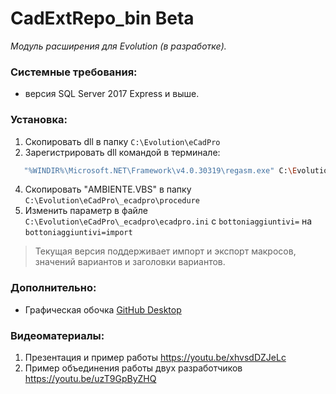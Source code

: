 # CadExtRepo_bin Beta
_Модуль расширения для Evolution (в разработке)._

### Системные требования: 
- версия SQL Server 2017 Express и выше.

### Установка: 
  1. Скопировать dll в папку `C:\Evolution\eCadPro`
  2. Зарегистрировать dll командой в терминале:
  ```sh
     "%WINDIR%\Microsoft.NET\Framework\v4.0.30319\regasm.exe" C:\Evolution\eCadPro\CadExtRepo.dll /tlb /nologo /codebase
  ```   
  4. Скопировать "AMBIENTE.VBS" в папку `С:\Evolution\eCadPro\_ecadpro\procedure`
  5. Изменить параметр в файле `С:\Evolution\eCadPro\_ecadpro\ecadpro.ini` c `bottoniaggiuntivi=` на `bottoniaggiuntivi=import`

> Текущая версия поддерживает импорт и экспорт макросов, значений вариантов и заголовки вариантов.

### Дополнительно:
- Графическая обочка [GitHub Desktop](https://desktop.github.com/)

### Видеоматериалы:
  1. Презентация и пример работы https://youtu.be/xhvsdDZJeLc
  2. Пример объединения работы двух разработчиков https://youtu.be/uzT9GpByZHQ
